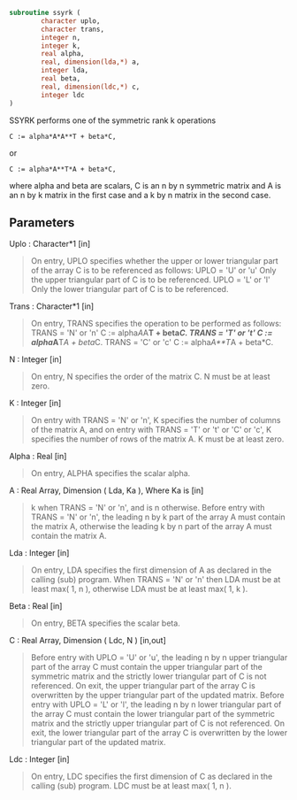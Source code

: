 ```fortran
subroutine ssyrk (
		character uplo,
		character trans,
		integer n,
		integer k,
		real alpha,
		real, dimension(lda,*) a,
		integer lda,
		real beta,
		real, dimension(ldc,*) c,
		integer ldc
)
```

 SSYRK  performs one of the symmetric rank k operations

    C := alpha*A*A**T + beta*C,

 or

    C := alpha*A**T*A + beta*C,

 where  alpha and beta  are scalars, C is an  n by n  symmetric matrix
 and  A  is an  n by k  matrix in the first case and a  k by n  matrix
 in the second case.

## Parameters
Uplo : Character*1 [in]
> On  entry,   UPLO  specifies  whether  the  upper  or  lower
> triangular  part  of the  array  C  is to be  referenced  as
> follows:
> UPLO = 'U' or 'u'   Only the  upper triangular part of  C
> is to be referenced.
> UPLO = 'L' or 'l'   Only the  lower triangular part of  C
> is to be referenced.

Trans : Character*1 [in]
> On entry,  TRANS  specifies the operation to be performed as
> follows:
> TRANS = 'N' or 'n'   C := alpha*A*A**T + beta*C.
> TRANS = 'T' or 't'   C := alpha*A**T*A + beta*C.
> TRANS = 'C' or 'c'   C := alpha*A**T*A + beta*C.

N : Integer [in]
> On entry,  N specifies the order of the matrix C.  N must be
> at least zero.

K : Integer [in]
> On entry with  TRANS = 'N' or 'n',  K  specifies  the number
> of  columns   of  the   matrix   A,   and  on   entry   with
> TRANS = 'T' or 't' or 'C' or 'c',  K  specifies  the  number
> of rows of the matrix  A.  K must be at least zero.

Alpha : Real [in]
> On entry, ALPHA specifies the scalar alpha.

A : Real Array, Dimension ( Lda, Ka ), Where Ka is [in]
> k  when  TRANS = 'N' or 'n',  and is  n  otherwise.
> Before entry with  TRANS = 'N' or 'n',  the  leading  n by k
> part of the array  A  must contain the matrix  A,  otherwise
> the leading  k by n  part of the array  A  must contain  the
> matrix A.

Lda : Integer [in]
> On entry, LDA specifies the first dimension of A as declared
> in  the  calling  (sub)  program.   When  TRANS = 'N' or 'n'
> then  LDA must be at least  max( 1, n ), otherwise  LDA must
> be at least  max( 1, k ).

Beta : Real [in]
> On entry, BETA specifies the scalar beta.

C : Real Array, Dimension ( Ldc, N ) [in,out]
> Before entry  with  UPLO = 'U' or 'u',  the leading  n by n
> upper triangular part of the array C must contain the upper
> triangular part  of the  symmetric matrix  and the strictly
> lower triangular part of C is not referenced.  On exit, the
> upper triangular part of the array  C is overwritten by the
> upper triangular part of the updated matrix.
> Before entry  with  UPLO = 'L' or 'l',  the leading  n by n
> lower triangular part of the array C must contain the lower
> triangular part  of the  symmetric matrix  and the strictly
> upper triangular part of C is not referenced.  On exit, the
> lower triangular part of the array  C is overwritten by the
> lower triangular part of the updated matrix.

Ldc : Integer [in]
> On entry, LDC specifies the first dimension of C as declared
> in  the  calling  (sub)  program.   LDC  must  be  at  least
> max( 1, n ).

